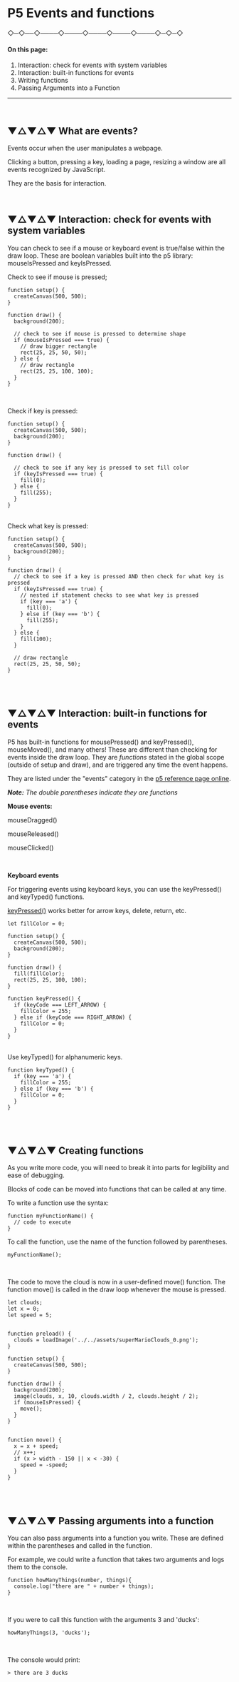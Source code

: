 
# P5 Events and functions



 ◇─◇──◇────◇────◇────◇────◇────◇─◇─◇
<br />

#### On this page:


1. Interaction: check for events with system variables
2. Interaction: built-in functions for events
3. Writing functions
4. Passing Arguments into a Function

---
<br>

## ▼△▼△▼ What are events?

Events occur when the user manipulates a webpage.

Clicking a button, pressing a key, loading a page, resizing a window are all events recognized by JavaScript.

They are the basis for interaction.

<br>




## ▼△▼△▼ Interaction: check for events with system variables

You can check to see if a mouse or keyboard event is true/false within the draw loop. These are boolean variables built into the p5 library: mouseIsPressed and keyIsPressed.

Check to see if mouse is pressed;

    function setup() {
      createCanvas(500, 500);
    }

    function draw() {
      background(200);

      // check to see if mouse is pressed to determine shape
      if (mouseIsPressed === true) {
        // draw bigger rectangle
        rect(25, 25, 50, 50);
      } else {
        // draw rectangle
        rect(25, 25, 100, 100);
      }
    }

<br>

Check if key is pressed:

    function setup() {
      createCanvas(500, 500);
      background(200);
    }

    function draw() {

      // check to see if any key is pressed to set fill color
      if (keyIsPressed === true) {
        fill(0);
      } else {
        fill(255);
      }
    }

<br>
Check what key is pressed:

    function setup() {
      createCanvas(500, 500);
      background(200);
    }

    function draw() {
      // check to see if a key is pressed AND then check for what key is pressed
      if (keyIsPressed === true) {
        // nested if statement checks to see what key is pressed
        if (key === 'a') {
          fill(0);
        } else if (key === 'b') {
          fill(255);
        }
      } else {
        fill(100);
      }

      // draw rectangle
      rect(25, 25, 50, 50);
    }

<br>
<br>

## ▼△▼△▼ Interaction: built-in functions for events

P5 has built-in functions for mousePressed() and keyPressed(), mouseMoved(), and many others! These are different than checking for events inside the draw loop. They are *functions* stated in the global scope (outside of setup and draw), and are triggered any time the event happens.

They are listed under the "events" category in the [p5 reference page online](https://p5js.org/reference/#group-Events).

***Note:*** *The double parentheses indicate they are functions*
<br>

**Mouse events:**

mouseDragged()

mouseReleased()

mouseClicked()


<br>

**Keyboard events**

For triggering events using keyboard keys, you can use the keyPressed() and keyTyped() functions.

[keyPressed()](https://p5js.org/reference/#/p5/keyPressed) works better for arrow keys, delete, return, etc.

    let fillColor = 0;

    function setup() {
      createCanvas(500, 500);
      background(200);
    }

    function draw() {
      fill(fillColor);
      rect(25, 25, 100, 100);
    }

    function keyPressed() {
      if (keyCode === LEFT_ARROW) {
        fillColor = 255;
      } else if (keyCode === RIGHT_ARROW) {
        fillColor = 0;
      }
    }

<br>
Use keyTyped() for alphanumeric keys.

    function keyTyped() {
      if (key === 'a') {
        fillColor = 255;
      } else if (key === 'b') {
        fillColor = 0;
      }
    }
<br>
<br>


## ▼△▼△▼ Creating functions

As you write more code, you will need to break it into parts for legibility and ease of debugging.

Blocks of code can be moved into functions that can be called at any time.

To write a function use the syntax:

    function myFunctionName() {
      // code to execute
    }

To call the function, use the name of the function followed by parentheses.

    myFunctionName();
<br>

The code to move the cloud is now in a user-defined move() function. The function move() is called in the draw loop whenever the mouse is pressed.


    let clouds;
    let x = 0;
    let speed = 5;


    function preload() {
      clouds = loadImage('../../assets/superMarioClouds_0.png');
    }

    function setup() {
      createCanvas(500, 500);
    }

    function draw() {
      background(200);
      image(clouds, x, 10, clouds.width / 2, clouds.height / 2);
      if (mouseIsPressed) {
        move();
      }
    }


    function move() {
      x = x + speed;
      // x++;
      if (x > width - 150 || x < -30) {
        speed = -speed;
      }
    }

<br>
<br>

## ▼△▼△▼ Passing arguments into a function

You can also pass arguments into a function you write. These are defined within the parentheses and called in the function.

For example, we could write a function that takes two arguments and logs them to the console.

    function howManyThings(number, things){
      console.log("there are " + number + things);
    }

<br>

If you were to call this function with the arguments 3 and 'ducks':

    howManyThings(3, 'ducks');

<br>

The console would print:

    > there are 3 ducks
